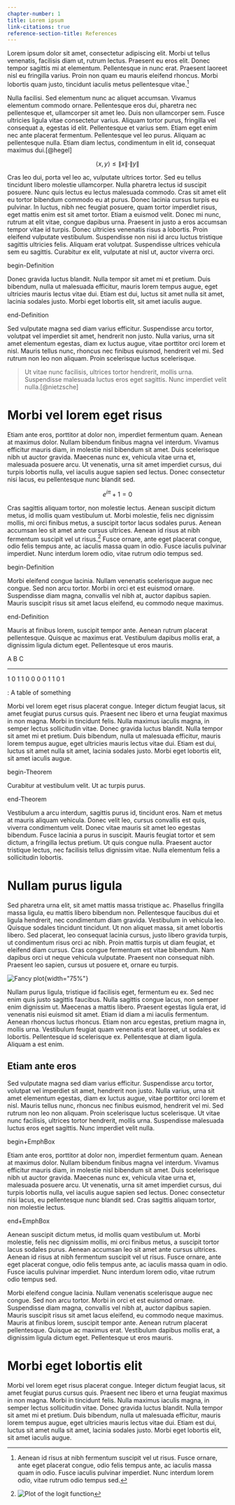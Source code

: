```yaml
---
chapter-number: 1
title: Lorem ipsum
link-citations: true
reference-section-title: References
---
```


Lorem ipsum dolor sit amet, consectetur adipiscing elit. Morbi ut tellus venenatis, facilisis diam ut, rutrum lectus. Praesent eu eros elit. Donec tempor sagittis mi at elementum. Pellentesque in nunc erat. Praesent laoreet nisl eu fringilla varius. Proin non quam eu mauris eleifend rhoncus. Morbi lobortis quam justo, tincidunt iaculis metus pellentesque vitae.[^sidenote1]

[^sidenote1]: Aenean id risus at nibh fermentum suscipit vel ut risus. Fusce ornare, ante eget placerat congue, odio felis tempus ante, ac iaculis massa quam in odio. Fusce iaculis pulvinar imperdiet. Nunc interdum lorem odio, vitae rutrum odio tempus sed.

Nulla facilisi. Sed elementum nunc ac aliquet accumsan. Vivamus elementum commodo ornare. Pellentesque eros dui, pharetra nec pellentesque et, ullamcorper sit amet leo. Duis non ullamcorper sem. Fusce ultricies ligula vitae consectetur varius. Aliquam tortor purus, fringilla vel consequat a, egestas id elit. Pellentesque et varius sem. Etiam eget enim nec ante placerat fermentum. Pellentesque vel leo purus. Aliquam ac pellentesque nulla. Etiam diam lectus, condimentum in elit id, consequat maximus dui.[@hegel]

$$ \langle x, y \rangle \le \|x\|\cdot\|y\| $$

Cras leo dui, porta vel leo ac, vulputate ultrices tortor. Sed eu tellus tincidunt libero molestie ullamcorper. Nulla pharetra lectus id suscipit posuere. Nunc quis lectus eu lectus malesuada commodo. Cras sit amet elit eu tortor bibendum commodo eu at purus. Donec lacinia cursus turpis eu pulvinar. In luctus, nibh nec feugiat posuere, quam tortor imperdiet risus, eget mattis enim est sit amet tortor. Etiam a euismod velit. Donec mi nunc, rutrum at elit vitae, congue dapibus urna. Praesent in justo a eros accumsan tempor vitae id turpis. Donec ultricies venenatis risus a lobortis. Proin eleifend vulputate vestibulum. Suspendisse non nisi id arcu luctus tristique sagittis ultricies felis. Aliquam erat volutpat. Suspendisse ultrices vehicula sem eu sagittis. Curabitur ex elit, vulputate at nisl ut, auctor viverra orci.

begin-Definition

Donec gravida luctus blandit. Nulla tempor sit amet mi et pretium. Duis bibendum, nulla ut malesuada efficitur, mauris lorem tempus augue, eget ultricies mauris lectus vitae dui. Etiam est dui, luctus sit amet nulla sit amet, lacinia sodales justo. Morbi eget lobortis elit, sit amet iaculis augue.

end-Definition

Sed vulputate magna sed diam varius efficitur. Suspendisse arcu tortor, volutpat vel imperdiet sit amet, hendrerit non justo. Nulla varius, urna sit amet elementum egestas, diam ex luctus augue, vitae porttitor orci lorem et nisl. Mauris tellus nunc, rhoncus nec finibus euismod, hendrerit vel mi. Sed rutrum non leo non aliquam. Proin scelerisque luctus scelerisque. 

> Ut vitae nunc facilisis, ultrices tortor hendrerit, mollis urna. Suspendisse malesuada luctus eros eget sagittis. Nunc imperdiet velit nulla.[@nietzsche]

# Morbi vel lorem eget risus

Etiam ante eros, porttitor at dolor non, imperdiet fermentum quam. Aenean at maximus dolor. Nullam bibendum finibus magna vel interdum. Vivamus efficitur mauris diam, in molestie nisl bibendum sit amet. Duis scelerisque nibh ut auctor gravida. Maecenas nunc ex, vehicula vitae urna et, malesuada posuere arcu. Ut venenatis, urna sit amet imperdiet cursus, dui turpis lobortis nulla, vel iaculis augue sapien sed lectus. Donec consectetur nisi lacus, eu pellentesque nunc blandit sed. 

$$
e^{i\pi} + 1 = 0
$$


Cras sagittis aliquam tortor, non molestie lectus. Aenean suscipit dictum metus, id mollis quam vestibulum ut. Morbi molestie, felis nec dignissim mollis, mi orci finibus metus, a suscipit tortor lacus sodales purus. Aenean accumsan leo sit amet ante cursus ultrices. Aenean id risus at nibh fermentum suscipit vel ut risus.[^logit] Fusce ornare, ante eget placerat congue, odio felis tempus ante, ac iaculis massa quam in odio. Fusce iaculis pulvinar imperdiet. Nunc interdum lorem odio, vitae rutrum odio tempus sed.

[^logit]: ![Plot of the logit function](assets/logit.png)

begin-Definition

Morbi eleifend congue lacinia. Nullam venenatis scelerisque augue nec congue. Sed non arcu tortor. Morbi in orci et est euismod ornare. Suspendisse diam magna, convallis vel nibh at, auctor dapibus sapien. Mauris suscipit risus sit amet lacus eleifend, eu commodo neque maximus. 

end-Definition

Mauris at finibus lorem, suscipit tempor ante. Aenean rutrum placerat pellentesque. Quisque ac maximus erat. Vestibulum dapibus mollis erat, a dignissim ligula dictum eget. Pellentesque ut eros mauris.

   A   B   C 
  --- --- ---
   1   0   1
   1   0   0
   0   0   1
   1   0   1

  : A table of something

Morbi vel lorem eget risus placerat congue. Integer dictum feugiat lacus, sit amet feugiat purus cursus quis. Praesent nec libero et urna feugiat maximus in non magna. Morbi in tincidunt felis. Nulla maximus iaculis magna, in semper lectus sollicitudin vitae. Donec gravida luctus blandit. Nulla tempor sit amet mi et pretium. Duis bibendum, nulla ut malesuada efficitur, mauris lorem tempus augue, eget ultricies mauris lectus vitae dui. Etiam est dui, luctus sit amet nulla sit amet, lacinia sodales justo. Morbi eget lobortis elit, sit amet iaculis augue.

begin-Theorem

Curabitur at vestibulum velit. Ut ac turpis purus. 

end-Theorem

Vestibulum a arcu interdum, sagittis purus id, tincidunt eros. Nam et metus at mauris aliquam vehicula. Donec velit leo, cursus convallis est quis, viverra condimentum velit. Donec vitae mauris sit amet leo egestas bibendum. Fusce lacinia a purus in suscipit. Mauris feugiat tortor et sem dictum, a fringilla lectus pretium. Ut quis congue nulla. Praesent auctor tristique lectus, nec facilisis tellus dignissim vitae. Nulla elementum felis a sollicitudin lobortis.

# Nullam purus ligula

Sed pharetra urna elit, sit amet mattis massa tristique ac. Phasellus fringilla massa ligula, eu mattis libero bibendum non. Pellentesque faucibus dui et ligula hendrerit, nec condimentum diam gravida. Vestibulum in vehicula leo. Quisque sodales tincidunt tincidunt. Ut non aliquet massa, sit amet lobortis libero. Sed placerat, leo consequat lacinia cursus, justo libero gravida turpis, ut condimentum risus orci ac nibh. Proin mattis turpis ut diam feugiat, et eleifend diam cursus. Cras congue fermentum est vitae bibendum. Nam dapibus orci ut neque vehicula vulputate. Praesent non consequat nibh. Praesent leo sapien, cursus ut posuere et, ornare eu turpis.

![Fancy plot](assets/bmi.png){width="75%"}

Nullam purus ligula, tristique id facilisis eget, fermentum eu ex. Sed nec enim quis justo sagittis faucibus. Nulla sagittis congue lacus, non semper enim dignissim ut. Maecenas a mattis libero. Praesent egestas ligula erat, id venenatis nisi euismod sit amet. Etiam id diam a mi iaculis fermentum. Aenean rhoncus luctus rhoncus. Etiam non arcu egestas, pretium magna in, mollis urna. Vestibulum feugiat quam venenatis erat laoreet, ut sodales ex lobortis. Pellentesque id scelerisque ex. Pellentesque at diam ligula. Aliquam a est enim. 


## Etiam ante eros

Sed vulputate magna sed diam varius efficitur. Suspendisse arcu tortor, volutpat vel imperdiet sit amet, hendrerit non justo. Nulla varius, urna sit amet elementum egestas, diam ex luctus augue, vitae porttitor orci lorem et nisl. Mauris tellus nunc, rhoncus nec finibus euismod, hendrerit vel mi. Sed rutrum non leo non aliquam. Proin scelerisque luctus scelerisque. Ut vitae nunc facilisis, ultrices tortor hendrerit, mollis urna. Suspendisse malesuada luctus eros eget sagittis. Nunc imperdiet velit nulla.

begin+EmphBox

Etiam ante eros, porttitor at dolor non, imperdiet fermentum quam. Aenean at maximus dolor. Nullam bibendum finibus magna vel interdum. Vivamus efficitur mauris diam, in molestie nisl bibendum sit amet. Duis scelerisque nibh ut auctor gravida. Maecenas nunc ex, vehicula vitae urna et, malesuada posuere arcu. Ut venenatis, urna sit amet imperdiet cursus, dui turpis lobortis nulla, vel iaculis augue sapien sed lectus. Donec consectetur nisi lacus, eu pellentesque nunc blandit sed. Cras sagittis aliquam tortor, non molestie lectus. 

end+EmphBox

Aenean suscipit dictum metus, id mollis quam vestibulum ut. Morbi molestie, felis nec dignissim mollis, mi orci finibus metus, a suscipit tortor lacus sodales purus. Aenean accumsan leo sit amet ante cursus ultrices. Aenean id risus at nibh fermentum suscipit vel ut risus. Fusce ornare, ante eget placerat congue, odio felis tempus ante, ac iaculis massa quam in odio. Fusce iaculis pulvinar imperdiet. Nunc interdum lorem odio, vitae rutrum odio tempus sed.

Morbi eleifend congue lacinia. Nullam venenatis scelerisque augue nec congue. Sed non arcu tortor. Morbi in orci et est euismod ornare. Suspendisse diam magna, convallis vel nibh at, auctor dapibus sapien. Mauris suscipit risus sit amet lacus eleifend, eu commodo neque maximus. Mauris at finibus lorem, suscipit tempor ante. Aenean rutrum placerat pellentesque. Quisque ac maximus erat. Vestibulum dapibus mollis erat, a dignissim ligula dictum eget. Pellentesque ut eros mauris.

# Morbi eget lobortis elit

Morbi vel lorem eget risus placerat congue. Integer dictum feugiat lacus, sit amet feugiat purus cursus quis. Praesent nec libero et urna feugiat maximus in non magna. Morbi in tincidunt felis. Nulla maximus iaculis magna, in semper lectus sollicitudin vitae. Donec gravida luctus blandit. Nulla tempor sit amet mi et pretium. Duis bibendum, nulla ut malesuada efficitur, mauris lorem tempus augue, eget ultricies mauris lectus vitae dui. Etiam est dui, luctus sit amet nulla sit amet, lacinia sodales justo. Morbi eget lobortis elit, sit amet iaculis augue.
